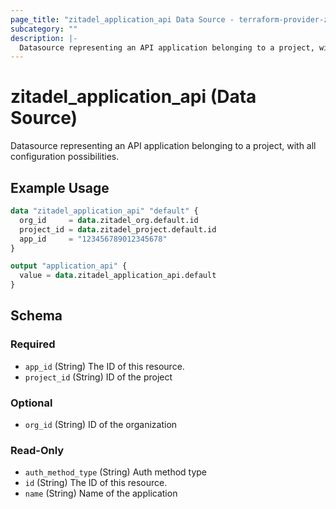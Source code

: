 ```yaml
---
page_title: "zitadel_application_api Data Source - terraform-provider-zitadel"
subcategory: ""
description: |-
  Datasource representing an API application belonging to a project, with all configuration possibilities.
---
```


# zitadel_application_api (Data Source)

Datasource representing an API application belonging to a project, with all configuration possibilities.

## Example Usage

```terraform
data "zitadel_application_api" "default" {
  org_id     = data.zitadel_org.default.id
  project_id = data.zitadel_project.default.id
  app_id     = "123456789012345678"
}

output "application_api" {
  value = data.zitadel_application_api.default
}
```

<!-- schema generated by tfplugindocs -->
## Schema

### Required

- `app_id` (String) The ID of this resource.
- `project_id` (String) ID of the project

### Optional

- `org_id` (String) ID of the organization

### Read-Only

- `auth_method_type` (String) Auth method type
- `id` (String) The ID of this resource.
- `name` (String) Name of the application